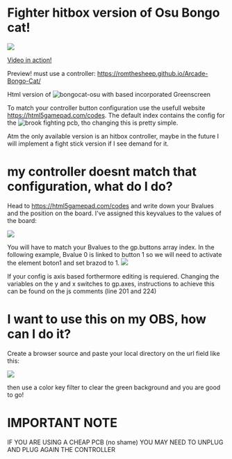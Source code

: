 # Fighter hitbox version of Osu Bongo cat!

![](https://im5.ezgif.com/tmp/ezgif-5-db7217d8d6c3.gif)


[Video in action!](https://www.youtube.com/watch?v=QBGh3QNaqsM&feature=youtu.be)

Preview! must use a controller:
https://romthesheep.github.io/Arcade-Bongo-Cat/

Html version of ![bongocat-osu](https://github.com/kuroni/bongocat-osu) with based incorporated Greenscreen

To match your controller button configuration use the usefull website https://html5gamepad.com/codes. 
The default index contains the config for the ![brook fighting](https://www.brookaccessory.com/detail/09922855/) pcb, tho changing this is pretty simple.

Atm the only available version is an hitbox controller, maybe in the future I will implement a fight stick version if I see demand for it.

# my controller doesnt match that configuration, what do I do?

Head to https://html5gamepad.com/codes and write down your Bvalues and the position on the board. 
I've assigned this keyvalues to the values of the board:

![](https://i.gyazo.com/22b7d8d1d8ae089f4074d55824894649.png)

You will have to match your Bvalues to the gp.buttons array index.
In the following example, Bvalue 0 is linked to button 1 so we will need to activate the element boton1 and set brazod to 1.
![](https://i.gyazo.com/55ee877594eb8c48ef8f771bd49f71b6.png)

If your config is axis based forthermore editing is requiered.
Changing the variables on the y and x switches to gp.axes, instructions to achieve this can be found on the js comments (line 201 and 224)

# I want to use this on my OBS, how can I do it?

Create a browser source and paste your local directory on the url field like this:

![](https://i.gyazo.com/176f7bfb7af033a2e672b3b4a67cf0b6.png)

then use a color key filter to clear the green background and you are good to go!

# IMPORTANT NOTE
IF YOU ARE USING A CHEAP PCB (no shame) YOU MAY NEED TO UNPLUG AND PLUG AGAIN THE CONTROLLER
